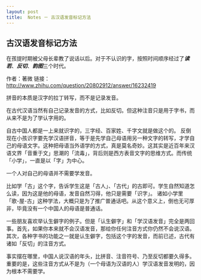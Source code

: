 ```yaml
---
layout: post
title:  Notes － 古汉语发音标记方法
---
```


## 古汉语发音标记方法
在孩提时期被父母长辈教了说话以后。对于不认识的字，按照时间顺序经过了***读若***、***反切***、***韵图***三个时代。

作者：著微
链接：http://www.zhihu.com/question/20802912/answer/16232419

拼音的本质是汉字的拉丁转写，而不是记录发音。

在古代汉语当然有自己记录发音的方式，比如反切。但这种注音只是用于字书，而从来不是为了学认字用的。

自古中国人都是一上来就识字的，三字经、百家姓、千字文就是做这个的。
反倒现在小孩识字要先学汉语拼音，等于是先学自己母语用另一种文字的转写，才学自己的母语文字。这种把母语当外语学的方式，真是莫名奇妙。这其实是近百年来汉语文界「音重于文」思潮的「流毒」，背后则是西方表音文字的思维方式。而传统「小学」，一直是以「字」为中心。

一个人对自己的母语并不需要学发音。

比如学「古」这个字，告诉学生这是「古人」、「古代」的古即可。学生自然知道怎么读，因为这是他的母语，发音自然习得，他只是需要「识字」。
诸如小学里「歌-屋-古」这种学法，大概只是为了推广普通话吧。从这个意义上，倒也无可厚非，毕竟没有一个中国人的母语是普通话。

一些朋友喜欢举认生僻字的例子。但是「认生僻字」和「学汉语发音」完全是两回事。首先，如果你本来就不会汉语发音，那给你任何注音方式你仍然不会说汉语。其次，各种字书的功能之一就是认生僻字，包括这个字的发音，而前已述，古代有诸如「反切」的注音方式。

事实摆在哪里，中国人说汉语的年头，比拼音、注音符号、乃至反切都要久得多。重要的是，这些注音方式从不是为（一个母语为汉语的人）学汉语发音发明的，因为根本不需要学。

